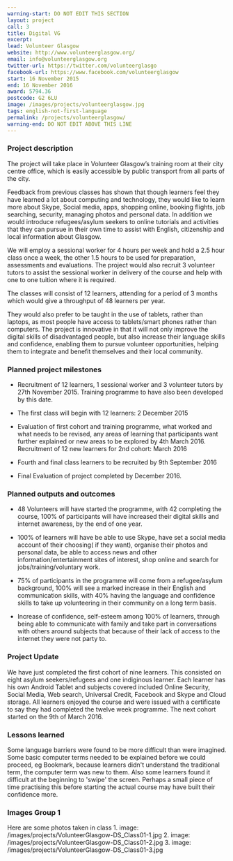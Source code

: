 ```yaml
---
warning-start: DO NOT EDIT THIS SECTION
layout: project
call: 3
title: Digital VG
excerpt: 
lead: Volunteer Glasgow
website: http://www.volunteerglasgow.org/
email: info@volunteerglasgow.org
twitter-url: https://twitter.com/volunteerglasgo
facebook-url: https://www.facebook.com/volunteerglasgow
start: 16 November 2015
end: 16 November 2016
award: 5794.36
postcode: G2 6LU		
image: /images/projects/volunteerglasgow.jpg
tags: english-not-first-language
permalink: /projects/volunteerglasgow/
warning-end: DO NOT EDIT ABOVE THIS LINE
---
```


### Project description

The project will take place in Volunteer Glasgow’s training room at their city centre office, which is easily accessible by public transport from all parts of the city. 

Feedback from previous classes has shown that though learners feel they have learned a lot about computing and technology, they would like to learn more about Skype, Social media, apps, shopping online, booking flights, job searching, security, managing photos and personal data. In addition we would introduce refugees/asylum seekers to online tutorials and activities that they can pursue in their own time to assist with English, citizenship and local information about Glasgow. 

We will employ a sessional worker for 4 hours per week and hold a 2.5 hour class once a week, the other 1.5 hours to be used for preparation, assessments and evaluations. The project would also recruit 3 volunteer tutors to assist the sessional worker in delivery of the course and help with one to one tuition where it is required. 

The classes will consist of 12 learners, attending for a period of 3 months which would give a throughput of 48 learners per year.

They would also prefer to be taught in the use of tablets, rather than laptops, as most people have access to tablets/smart phones rather than computers. The project is innovative in that it will not only improve the digital skills of disadvantaged people, but also increase their language skills and confidence, enabling them to pursue volunteer opportunities, helping them to integrate and benefit themselves and their local community.

### Planned project milestones

* Recruitment of 12 learners, 1 sessional worker and 3 volunteer tutors by 27th November 2015. Training programme to have also been developed by this date.

* The first class will begin with 12 learners: 2 December 2015

* Evaluation of first cohort and training programme, what worked and what needs to be revised, any areas of learning that participants want further explained or new areas to be explored by 4th March 2016. Recruitment of 12 new learners for 2nd cohort: March 2016

* Fourth and final class learners to be recruited by 9th September 2016

* Final Evaluation of project completed by December 2016.


### Planned outputs and outcomes

* 48 Volunteers will have started the programme, with 42 completing the course, 100% of participants will have increased their digital skills and internet awareness, by the end of one year.

* 100% of learners will have be able to use Skype, have set a social media account of their choosing( if they want), organise their photos and personal data, be able to access news and other information/entertainment sites of interest, shop online and search for jobs/training/voluntary work.

* 75% of participants in the programme will come from a refugee/asylum background, 100% will see a marked increase in their English and communication skills, with 40% having the language and confidence skills to take up volunteering in their community on a long term basis.

* Increase of confidence, self-esteem among 100% of learners, through being able to communicate with family and take part in conversations with others around subjects that because of their lack of access to the internet they were not party to. 



### Project Update
We have just completed the first cohort of nine learners.
This consisted on eight asylum seekers/refugees and one indiginous learner.
Each learner has his own Android Tablet and subjects covered included Online Security, Social Media, Web search, Universal Credit, Facebook and Skype and Cloud storage.
All learners enjoyed the course and were issued with a certificate to say they had completed the twelve week programme.
The next cohort started on the 9th of March 2016.

### Lessons learned
Some language barriers were found to be more difficult than were imagined. Some basic computer terms needed to be explained before we could proceed, eg Bookmark, because learners didn't understand the traditional term, the computer term was new to them.
Also some learners found it difficult at the beginning to 'swipe' the screen. Perhaps a small piece of time practising this before starting the actual course may have built their confidence more.

### Images Group 1
Here are some photos taken in class
1.
image: /images/projects/VolunteerGlasgow-DS_Class01-1.jpg
2.
image: /images/projects/VolunteerGlasgow-DS_Class01-2.jpg
3.
image: /images/projects/VolunteerGlasgow-DS_Class01-3.jpg







